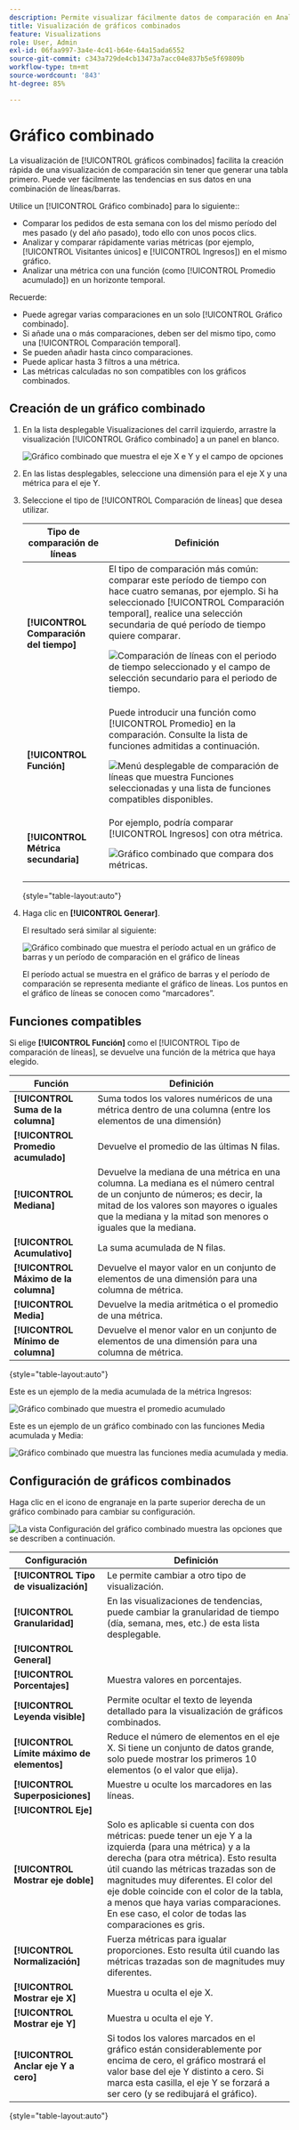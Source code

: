 ```yaml
---
description: Permite visualizar fácilmente datos de comparación en Analysis Workspace, como comparaciones con el mes o el año pasado, etc.
title: Visualización de gráficos combinados
feature: Visualizations
role: User, Admin
exl-id: 06faa997-3a4e-4c41-b64e-64a15ada6552
source-git-commit: c343a729de4cb13473a7acc04e837b5e5f69809b
workflow-type: tm+mt
source-wordcount: '843'
ht-degree: 85%

---
```


# Gráfico combinado

La visualización de [!UICONTROL gráficos combinados] facilita la creación rápida de una visualización de comparación sin tener que generar una tabla primero. Puede ver fácilmente las tendencias en sus datos en una combinación de líneas/barras.

Utilice un [!UICONTROL Gráfico combinado] para lo siguiente::

* Comparar los pedidos de esta semana con los del mismo período del mes pasado (y del año pasado), todo ello con unos pocos clics.
* Analizar y comparar rápidamente varias métricas (por ejemplo, [!UICONTROL Visitantes únicos] e [!UICONTROL Ingresos]) en el mismo gráfico.
* Analizar una métrica con una función (como [!UICONTROL Promedio acumulado]) en un horizonte temporal.

Recuerde:

* Puede agregar varias comparaciones en un solo [!UICONTROL Gráfico combinado].
* Si añade una o más comparaciones, deben ser del mismo tipo, como una [!UICONTROL Comparación temporal].
* Se pueden añadir hasta cinco comparaciones.
* Puede aplicar hasta 3 filtros a una métrica.
* Las métricas calculadas no son compatibles con los gráficos combinados.

## Creación de un gráfico combinado

1. En la lista desplegable Visualizaciones del carril izquierdo, arrastre la visualización [!UICONTROL Gráfico combinado] a un panel en blanco.

   ![Gráfico combinado que muestra el eje X e Y y el campo de opciones](assets/combo-chart-build.png)

1. En las listas desplegables, seleccione una dimensión para el eje X y una métrica para el eje Y.

1. Seleccione el tipo de [!UICONTROL Comparación de líneas] que desea utilizar.

   | Tipo de comparación de líneas | Definición |
   | --- | --- |
   | **[!UICONTROL Comparación del tiempo]** | El tipo de comparación más común: comparar este período de tiempo con hace cuatro semanas, por ejemplo. Si ha seleccionado [!UICONTROL Comparación temporal], realice una selección secundaria de qué período de tiempo quiere comparar.<p>![Comparación de líneas con el periodo de tiempo seleccionado y el campo de selección secundario para el periodo de tiempo.](assets/combo-time-period.png) |
   | **[!UICONTROL Función]** | Puede introducir una función como [!UICONTROL Promedio] en la comparación. Consulte la lista de funciones admitidas a continuación.<p>![Menú desplegable de comparación de líneas que muestra Funciones seleccionadas y una lista de funciones compatibles disponibles.](assets/combo-functions.png) |
   | **[!UICONTROL Métrica secundaria]** | Por ejemplo, podría comparar [!UICONTROL Ingresos] con otra métrica.<p>![Gráfico combinado que compara dos métricas.](assets/combo-2metrics.png) |

   {style="table-layout:auto"}

1. Haga clic en **[!UICONTROL Generar]**.

   El resultado será similar al siguiente:

   ![Gráfico combinado que muestra el período actual en un gráfico de barras y un período de comparación en el gráfico de líneas ](assets/combo-output.png)

   El período actual se muestra en el gráfico de barras y el período de comparación se representa mediante el gráfico de líneas. Los puntos en el gráfico de líneas se conocen como “marcadores”.

## Funciones compatibles

Si elige **[!UICONTROL Función]** como el [!UICONTROL Tipo de comparación de líneas], se devuelve una función de la métrica que haya elegido.

| Función | Definición |
| --- | --- |
| **[!UICONTROL Suma de la columna]** | Suma todos los valores numéricos de una métrica dentro de una columna (entre los elementos de una dimensión) |
| **[!UICONTROL Promedio acumulado]** | Devuelve el promedio de las últimas N filas. |
| **[!UICONTROL Mediana]** | Devuelve la mediana de una métrica en una columna. La mediana es el número central de un conjunto de números; es decir, la mitad de los valores son mayores o iguales que la mediana y la mitad son menores o iguales que la mediana. |
| **[!UICONTROL Acumulativo]** | La suma acumulada de N filas. |
| **[!UICONTROL Máximo de la columna]** | Devuelve el mayor valor en un conjunto de elementos de una dimensión para una columna de métrica. |
| **[!UICONTROL Media]** | Devuelve la media aritmética o el promedio de una métrica. |
| **[!UICONTROL Mínimo de columna]** | Devuelve el menor valor en un conjunto de elementos de una dimensión para una columna de métrica. |

{style="table-layout:auto"}

Este es un ejemplo de la media acumulada de la métrica Ingresos:

![Gráfico combinado que muestra el promedio acumulado](assets/combo-cumul-avg.png)

Este es un ejemplo de un gráfico combinado con las funciones Media acumulada y Media:

![Gráfico combinado que muestra las funciones media acumulada y media.](assets/combo-two-functions.png)

## Configuración de gráficos combinados

Haga clic en el icono de engranaje en la parte superior derecha de un gráfico combinado para cambiar su configuración.

![La vista Configuración del gráfico combinado muestra las opciones que se describen a continuación.](assets/combo-settings.png)

| Configuración | Definición |
| --- | --- |
| **[!UICONTROL Tipo de visualización]** | Le permite cambiar a otro tipo de visualización. |
| **[!UICONTROL Granularidad]** | En las visualizaciones de tendencias, puede cambiar la granularidad de tiempo (día, semana, mes, etc.) de esta lista desplegable. |
| **[!UICONTROL General]** |  |
| **[!UICONTROL Porcentajes]** | Muestra valores en porcentajes. |
| **[!UICONTROL Leyenda visible]** | Permite ocultar el texto de leyenda detallado para la visualización de gráficos combinados. |
| **[!UICONTROL Límite máximo de elementos]** | Reduce el número de elementos en el eje X. Si tiene un conjunto de datos grande, solo puede mostrar los primeros 10 elementos (o el valor que elija). |
| **[!UICONTROL Superposiciones]** | Muestre u oculte los marcadores en las líneas. |
| **[!UICONTROL Eje]** | |
| **[!UICONTROL Mostrar eje doble]** | Solo es aplicable si cuenta con dos métricas: puede tener un eje Y a la izquierda (para una métrica) y a la derecha (para otra métrica). Esto resulta útil cuando las métricas trazadas son de magnitudes muy diferentes. El color del eje doble coincide con el color de la tabla, a menos que haya varias comparaciones. En ese caso, el color de todas las comparaciones es gris. |
| **[!UICONTROL Normalización]** | Fuerza métricas para igualar proporciones. Esto resulta útil cuando las métricas trazadas son de magnitudes muy diferentes. |
| **[!UICONTROL Mostrar eje X]** | Muestra u oculta el eje X. |
| **[!UICONTROL Mostrar eje Y]** | Muestra u oculta el eje Y. |
| **[!UICONTROL Anclar eje Y a cero]** | Si todos los valores marcados en el gráfico están considerablemente por encima de cero, el gráfico mostrará el valor base del eje Y distinto a cero. Si marca esta casilla, el eje Y se forzará a ser cero (y se redibujará el gráfico). |

{style="table-layout:auto"}
